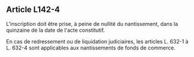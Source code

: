 Article L142-4
----
L'inscription doit être prise, à peine de nullité du nantissement, dans la
quinzaine de la date de l'acte constitutif.

En cas de redressement ou de liquidation judiciaires, les articles L. 632-1 à L.
632-4 sont applicables aux nantissements de fonds de commerce.
